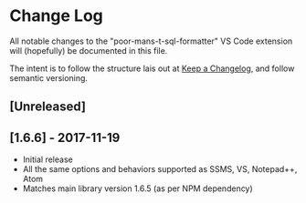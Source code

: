 # Change Log

All notable changes to the "poor-mans-t-sql-formatter" VS Code extension will (hopefully) be documented in this file.

The intent is to follow the structure lais out at [Keep a Changelog](http://keepachangelog.com/), and follow semantic versioning.

## [Unreleased]

## [1.6.6] - 2017-11-19

- Initial release
- All the same options and behaviors supported as SSMS, VS, Notepad++, Atom
- Matches main library version 1.6.5 (as per NPM dependency)
